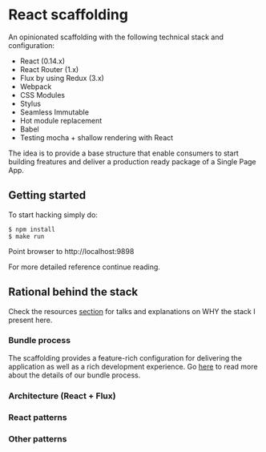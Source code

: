 # React scaffolding

An opinionated scaffolding with the following technical stack and configuration:

* React  (0.14.x)
* React Router (1.x)
* Flux by using Redux (3.x)
* Webpack
* CSS Modules
* Stylus
* Seamless Immutable
* Hot module replacement
* Babel
* Testing mocha + shallow rendering with React

The idea is to provide a base structure that enable consumers to start building freatures and deliver a production ready package of a Single Page App.

## Getting started

To start hacking simply do:

```
$ npm install
$ make run
```
Point browser to http://localhost:9898

For more detailed reference continue reading.

## Rational behind the stack

Check the resources [section](https://github.com/rafaelchiti/react_scaffolding/wiki/resources) for talks and explanations on WHY the stack I present here.

### Bundle process

The scaffolding provides a feature-rich configuration for delivering the application as well as a rich development experience.
Go [here](./WEBPACK.md) to read more about the details of our bundle process.

### Architecture (React + Flux)

### React patterns

### Other patterns
